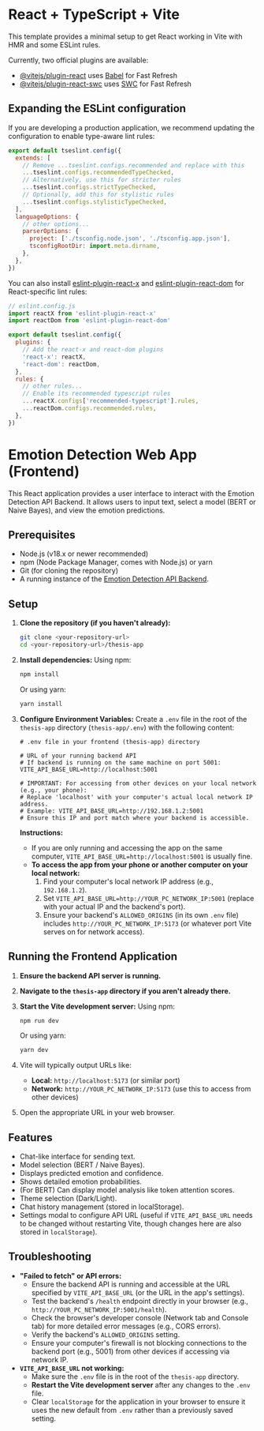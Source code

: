 # React + TypeScript + Vite

This template provides a minimal setup to get React working in Vite with HMR and some ESLint rules.

Currently, two official plugins are available:

- [@vitejs/plugin-react](https://github.com/vitejs/vite-plugin-react/blob/main/packages/plugin-react/README.md) uses [Babel](https://babeljs.io/) for Fast Refresh
- [@vitejs/plugin-react-swc](https://github.com/vitejs/vite-plugin-react-swc) uses [SWC](https://swc.rs/) for Fast Refresh

## Expanding the ESLint configuration

If you are developing a production application, we recommend updating the configuration to enable type-aware lint rules:

```js
export default tseslint.config({
  extends: [
    // Remove ...tseslint.configs.recommended and replace with this
    ...tseslint.configs.recommendedTypeChecked,
    // Alternatively, use this for stricter rules
    ...tseslint.configs.strictTypeChecked,
    // Optionally, add this for stylistic rules
    ...tseslint.configs.stylisticTypeChecked,
  ],
  languageOptions: {
    // other options...
    parserOptions: {
      project: ['./tsconfig.node.json', './tsconfig.app.json'],
      tsconfigRootDir: import.meta.dirname,
    },
  },
})
```

You can also install [eslint-plugin-react-x](https://github.com/Rel1cx/eslint-react/tree/main/packages/plugins/eslint-plugin-react-x) and [eslint-plugin-react-dom](https://github.com/Rel1cx/eslint-react/tree/main/packages/plugins/eslint-plugin-react-dom) for React-specific lint rules:

```js
// eslint.config.js
import reactX from 'eslint-plugin-react-x'
import reactDom from 'eslint-plugin-react-dom'

export default tseslint.config({
  plugins: {
    // Add the react-x and react-dom plugins
    'react-x': reactX,
    'react-dom': reactDom,
  },
  rules: {
    // other rules...
    // Enable its recommended typescript rules
    ...reactX.configs['recommended-typescript'].rules,
    ...reactDom.configs.recommended.rules,
  },
})
```
# Emotion Detection Web App (Frontend)

This React application provides a user interface to interact with the Emotion Detection API Backend. It allows users to input text, select a model (BERT or Naive Bayes), and view the emotion predictions.

## Prerequisites

*   Node.js (v18.x or newer recommended)
*   npm (Node Package Manager, comes with Node.js) or yarn
*   Git (for cloning the repository)
*   A running instance of the [Emotion Detection API Backend](#link-to-backend-readme-if-in-same-repo-or-url).

## Setup

1.  **Clone the repository (if you haven't already):**
    ```bash
    git clone <your-repository-url>
    cd <your-repository-url>/thesis-app
    ```

2.  **Install dependencies:**
    Using npm:
    ```bash
    npm install
    ```
    Or using yarn:
    ```bash
    yarn install
    ```

3.  **Configure Environment Variables:**
    Create a `.env` file in the root of the `thesis-app` directory (`thesis-app/.env`) with the following content:

    ```env
    # .env file in your frontend (thesis-app) directory

    # URL of your running backend API
    # If backend is running on the same machine on port 5001:
    VITE_API_BASE_URL=http://localhost:5001

    # IMPORTANT: For accessing from other devices on your local network (e.g., your phone):
    # Replace 'localhost' with your computer's actual local network IP address.
    # Example: VITE_API_BASE_URL=http://192.168.1.2:5001
    # Ensure this IP and port match where your backend is accessible.
    ```
    **Instructions:**
    *   If you are only running and accessing the app on the same computer, `VITE_API_BASE_URL=http://localhost:5001` is usually fine.
    *   **To access the app from your phone or another computer on your local network:**
        1.  Find your computer's local network IP address (e.g., `192.168.1.2`).
        2.  Set `VITE_API_BASE_URL=http://YOUR_PC_NETWORK_IP:5001` (replace with your actual IP and the backend's port).
        3.  Ensure your backend's `ALLOWED_ORIGINS` (in its own `.env` file) includes `http://YOUR_PC_NETWORK_IP:5173` (or whatever port Vite serves on for network access).

## Running the Frontend Application

1.  **Ensure the backend API server is running.**
2.  **Navigate to the `thesis-app` directory if you aren't already there.**
3.  **Start the Vite development server:**
    Using npm:
    ```bash
    npm run dev
    ```
    Or using yarn:
    ```bash
    yarn dev
    ```
4.  Vite will typically output URLs like:
    *   **Local:** `http://localhost:5173` (or similar port)
    *   **Network:** `http://YOUR_PC_NETWORK_IP:5173` (use this to access from other devices)

5.  Open the appropriate URL in your web browser.

## Features

*   Chat-like interface for sending text.
*   Model selection (BERT / Naive Bayes).
*   Displays predicted emotion and confidence.
*   Shows detailed emotion probabilities.
*   (For BERT) Can display model analysis like token attention scores.
*   Theme selection (Dark/Light).
*   Chat history management (stored in localStorage).
*   Settings modal to configure API URL (useful if `VITE_API_BASE_URL` needs to be changed without restarting Vite, though changes here are also stored in `localStorage`).

## Troubleshooting

*   **"Failed to fetch" or API errors:**
    *   Ensure the backend API is running and accessible at the URL specified by `VITE_API_BASE_URL` (or the URL in the app's settings).
    *   Test the backend's `/health` endpoint directly in your browser (e.g., `http://YOUR_PC_NETWORK_IP:5001/health`).
    *   Check the browser's developer console (Network tab and Console tab) for more detailed error messages (e.g., CORS errors).
    *   Verify the backend's `ALLOWED_ORIGINS` setting.
    *   Ensure your computer's firewall is not blocking connections to the backend port (e.g., 5001) from other devices if accessing via network IP.
*   **`VITE_API_BASE_URL` not working:**
    *   Make sure the `.env` file is in the root of the `thesis-app` directory.
    *   **Restart the Vite development server** after any changes to the `.env` file.
    *   Clear `localStorage` for the application in your browser to ensure it uses the new default from `.env` rather than a previously saved setting.